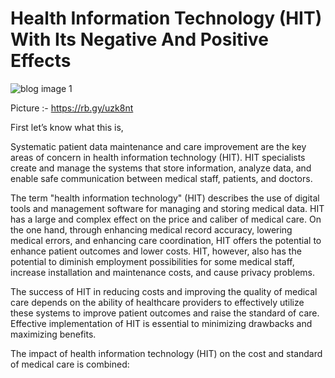# Health Information Technology (HIT) With Its Negative And Positive Effects

![blog image 1](https://user-images.githubusercontent.com/119295853/215843591-a9951694-ab7b-412b-9b0d-657064dd7cea.jpg)

Picture :- https://rb.gy/uzk8nt 

First let’s know what this is,

Systematic patient data maintenance and care improvement are the key areas of concern in health information technology (HIT). HIT specialists create and manage the systems that store information, analyze data, and enable safe communication between medical staff, patients, and doctors.

The term "health information technology" (HIT) describes the use of digital tools and management software for managing and storing medical data. HIT has a large and complex effect on the price and caliber of medical care. On the one hand, through enhancing medical record accuracy, lowering medical errors, and enhancing care coordination, HIT offers the potential to enhance patient outcomes and lower costs. HIT, however, also has the potential to diminish employment possibilities for some medical staff, increase installation and maintenance costs, and cause privacy problems.

The success of HIT in reducing costs and improving the quality of medical care depends on the ability of healthcare providers to effectively utilize these systems to improve patient outcomes and raise the standard of care. Effective implementation of HIT is essential to minimizing drawbacks and maximizing benefits.

The impact of health information technology (HIT) on the cost and standard of medical care is combined:
